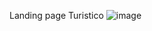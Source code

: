 Landing page Turistico
![image](https://github.com/user-attachments/assets/f6757153-3bf4-4368-b992-838df8e1a176)
